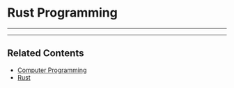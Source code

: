 
# Rust Programming

---



---

## Related Contents

- [Computer Programming](../code/README.md)
- [Rust](../lang_rs/README.md)
